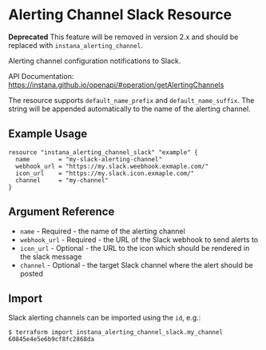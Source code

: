 # Alerting Channel Slack Resource

**Deprecated** This feature will be removed in version 2.x and should be replaced with `instana_alerting_channel`.

Alerting channel configuration notifications to Slack.

API Documentation: <https://instana.github.io/openapi/#operation/getAlertingChannels>

The resource supports `default_name_prefix` and `default_name_suffix`. The string will be appended automatically
to the name of the alerting channel.

## Example Usage

```hcl
resource "instana_alerting_channel_slack" "example" {
  name        = "my-slack-alerting-channel"
  webhook_url = "https://my.slack.weebhook.exmaple.com/"
  icon_url    = "https://my.slack.icon.exmaple.com/"
  channel     = "my-channel"
}
```

## Argument Reference

* `name` - Required - the name of the alerting channel
* `webhook_url` - Required - the URL of the Slack webhook to send alerts to
* `icon_url` - Optional - the URL to the icon which should be rendered in the slack message
* `channel` - Optional - the target Slack channel where the alert should be posted 

## Import

Slack alerting channels can be imported using the `id`, e.g.:

```
$ terraform import instana_alerting_channel_slack.my_channel 60845e4e5e6b9cf8fc2868da
```
